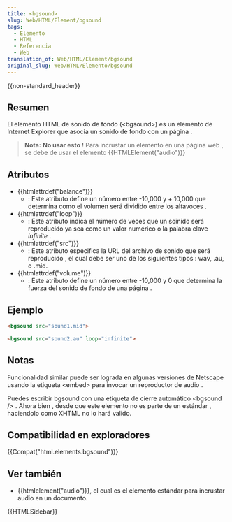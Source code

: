 ```yaml
---
title: <bgsound>
slug: Web/HTML/Element/bgsound
tags:
  - Elemento
  - HTML
  - Referencia
  - Web
translation_of: Web/HTML/Element/bgsound
original_slug: Web/HTML/Elemento/bgsound
---
```

{{non-standard_header}}

## Resumen

El elemento HTML de sonido de fondo (\<bgsound>) es un elemento de Internet Explorer que asocia un sonido de fondo con un página .

> **Nota:** **No usar esto !** Para incrustar un elemento en una página web , se debe de usar el elemento {{HTMLElement("audio")}}

## Atributos

- {{htmlattrdef("balance")}}
  - : Este atributo define un número entre -10,000 y + 10,000 que determina como el volumen será dividido entre los altavoces .
- {{htmlattrdef("loop")}}
  - : Este atributo indica el número de veces que un soinido será reproducido ya sea como un valor numérico o la palabra clave _infinite_ .
- {{htmlattrdef("src")}}
  - : Este atributo especifica la URL del archivo de sonido que será reproducido , el cual debe ser uno de los siguientes tipos : wav, .au, o .mid.
- {{htmlattrdef("volume")}}
  - : Este atributo define un número entre -10,000 y 0 que determina la fuerza del sonido de fondo de una página .

## Ejemplo

```html
<bgsound src="sound1.mid">

<bgsound src="sound2.au" loop="infinite">
```

## Notas

Funcionalidad similar puede ser lograda en algunas versiones de Netscape usando la etiqueta \<embed> para invocar un reproductor de audio .

Puedes escribir bgsound con una etiqueta de cierre automático \<bgsound /> . Ahora bien , desde que este elemento no es parte de un estándar , haciendolo como XHTML no lo hará valido.

## Compatibilidad en exploradores

{{Compat("html.elements.bgsound")}}

## Ver también

- {{htmlelement("audio")}}, el cual es el elemento estándar para incrustar audio en un documento.

{{HTMLSidebar}}

